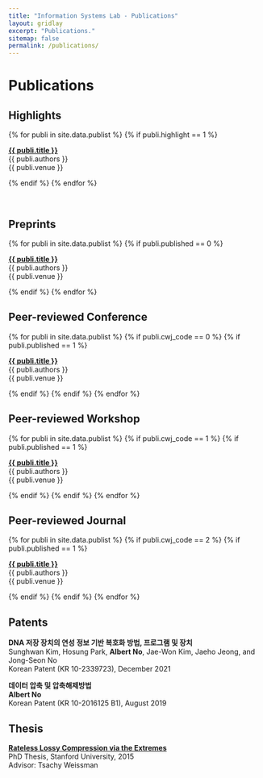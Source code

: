 ```yaml
---
title: "Information Systems Lab - Publications"
layout: gridlay
excerpt: "Publications."
sitemap: false
permalink: /publications/
---
```



# Publications

## Highlights

{% for publi in site.data.publist %}
{% if publi.highlight == 1 %}

  **<a href="{{ publi.link }}">{{ publi.title }}</a>** <br />
  {{ publi.authors }} <br />
  {{ publi.venue }}

{% endif %}
{% endfor %}


<p> &nbsp; </p>

## Preprints

{% for publi in site.data.publist %}
{% if publi.published == 0 %}

  **<a href="{{ publi.link }}">{{ publi.title }}</a>** <br />
  {{ publi.authors }}<br />
  {{ publi.venue }}

{% endif %}
{% endfor %}


## Peer-reviewed Conference

{% for publi in site.data.publist %}
{% if publi.cwj_code == 0 %}
{% if publi.published == 1 %}

  **<a href="{{ publi.link }}">{{ publi.title }}</a>** <br />
  {{ publi.authors }} <br />
  {{ publi.venue }}

{% endif %}
{% endif %}
{% endfor %}


## Peer-reviewed Workshop

{% for publi in site.data.publist %}
{% if publi.cwj_code == 1 %}
{% if publi.published == 1 %}

  **<a href="{{ publi.link }}">{{ publi.title }}</a>** <br />
  {{ publi.authors }} <br />
  {{ publi.venue }}

{% endif %}
{% endif %}
{% endfor %}


## Peer-reviewed Journal

{% for publi in site.data.publist %}
{% if publi.cwj_code == 2 %}
{% if publi.published == 1 %}

  **<a href="{{ publi.link }}">{{ publi.title }}</a>** <br />
  {{ publi.authors }} <br />
  {{ publi.venue }}

{% endif %}
{% endif %}
{% endfor %}

## Patents
**DNA 저장 장치의 연성 정보 기반 복호화 방법, 프로그램 및 장치** <br />
Sunghwan Kim, Hosung Park, **Albert No**, Jae-Won Kim, Jaeho Jeong, and Jong-Seon No <br /> 
Korean Patent (KR 10-2339723), December 2021

**데이터 압축 및 압축해제방법** <br />
 **Albert No** <br /> 
Korean Patent (KR 10-2016125 B1), August 2019


## Thesis
**<a href="https://searchworks.stanford.edu/view/11391861">Rateless Lossy Compression via the Extremes</a>** <br />
PhD Thesis, Stanford University, 2015 <br />
Advisor: Tsachy Weissman
